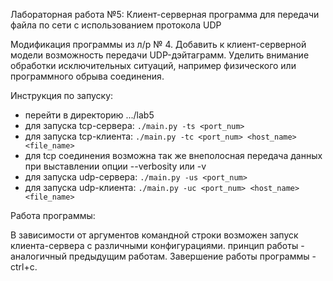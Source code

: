 Лабораторная работа №5: Клиент-серверная программа для передачи файла по сети с использованием протокола UDP

Модификация программы из л/р № 4. Добавить к клиент-серверной модели возможность передачи UDP-дэйтаграмм. Уделить внимание обработки исключительных ситуаций, например физического или программного обрыва соединения.

Инструкция по запуску:

- перейти в директорию .../lab5
- для запуска tcp-сервера: `./main.py -ts <port_num>`
- для запуска tcp-клиента: `./main.py -tc <port_num> <host_name> <file_name>`
- для tcp соединения возможна так же внеполосная передача данных при выставлении опции --verbosity или -v
- для запуска udp-сервера: `./main.py -us <port_num>`
- для запуска udp-клиента: `./main.py -uc <port_num> <host_name> <file_name>`

Работа программы:

В зависимости от аргументов командной строки возможен запуск клиента-сервера с различными конфигурациями. принцип работы - аналогичный предыдущим работам. Завершение работы программы - ctrl+c.
